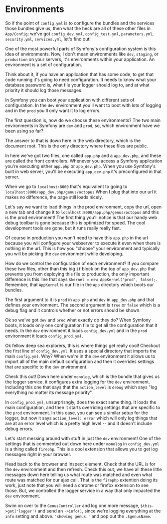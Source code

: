# Environments

So if the point of `config.yml` is to configure the bundles and the services those
bundles give us, then what the heck are all of these other files in `App/Config`;
we've got `config_dev.yml`, `config_test.yml`, `parameters.yml`, `security.yml`,
`services.yml`, let's find out!

One of the most powerful parts of Symfony's configuration system is this idea of
environments. Now, I don't mean environments like `dev`, `staging`, or `production`
on your servers, it's environments within your application. An environment is a set
of configuration. 

Think about it, if you have an application that has some code, to get that code
running it's going to need configuration. It needs to know what your database
password is, what file your logger should log to, and at what priority it should
log those messages. 

In Symfony you can boot your application with different sets of configuration. In
the `dev` environment you'll want to boot with lots of logging and in the `prod` 
you'll only want it to log errors. 

The first question is, how do we choose these environments? The two main environments
in Symfony are `dev` and `prod`, so, which environment have we been using so far?

The answer to that is down here in the web directory, which is the document root.
This is the only directory where these files are public. 

In here we've got two files, one called `app.php` and a `app_dev.php`, and these 
are called the front controllers. Whenever you access a Symfony application you're
executing either `app.php` or `app_dev.php`. When you use Symfony's built in web
server, you'll be executing `app_dev.php` it's preconfigured in that server. 

When we go to `localhost:8000` that's equivalent to going to `localhost:8000/app_dev.php/genus/octopus`
When I plug that into our url it makes no difference, the page still loads nicely.

Let's say we want to load things in the prod environment, copy the url, open a new
tab and change it to `localhost:8000/app.php/genus/octopus` and this is the prod
environment! The first thing you'll notice is that our handy web debug toolbar is gone
because this is optimized for speed. The cool development tools are gone, but it runs
really really fast. 

Of course in production you won't need to have this `app.php` in the url because
you will configure your webserver to execute it even when there is nothing in the url.
This is how you "choose" your environment and typically you will be picking the
`dev` environment while developing. 

How do we control the configuration of each environment? If you compare these two
files, other than this big `if` block on the top of `app_dev.php` that prevents you
from deploying this file to production, the only important difference is this line
that says `$kernel = new AppKernel('prod', false);`. Remember, that `AppKernel` is
our file in the `App` directory which boots our bundles. 

The first argument to it is `prod` in `app.php` and `dev` in `app_dev.php` and that
defines your environment. The second argument is `true` or `false` which is a debug
flag and it controls whether or not errors should be shown. 

Ok so we've got `dev` and `prod` what exactly do they do? When Symfony boots, it loads
only one configuration file to get all the configuration that it needs. In the `dev` 
environment it loads `config_dev.yml` and in the `prod` environment it loads
`config_prod.yml`. 

Ok fellow deep sea explorers, this is where things get really cool! Checkout the
first line of `config_dev.yml`. It uses a special directory that imports the main
`config.yml`. Why? When we're in the `dev` environment it allows us to import all of
the main default configuration and then it overrides settings that are specific to
the `dev` environment. 

Check this out! Down here under `monolog`, which is the bundle that gives us the
logger service, it configures extra logging for the `dev` environment. Including
this one that says that the `action_level` is `debug` which says "log everything no matter
its message priority".

In `config_prod.yml`, unsurprisngly, does the exact same thing. It loads the main
configuration, and then it starts overriding settings that are specific to the `prod`
environment. In this case, you can see s similar setup for the logger, but now it 
says `action_level: error` which will only log things that are at an error level 
which is a pretty high level -- and it doesn't include debug errors.

Let's start messing around with stuff in just the `dev` environment! One of the
settings that is commented out down here under `monolog` in `config_dev.yml` is
a thing called `firephp`. This is a cool extension that allows you to get log
messages right in your browser. 

Head back to the browser and inspect element. Check that the URL is for the `dev`
environment and then refresh. Check this out, we have all these little messages 
down here telling us what route was matched and even what route was matched for our
ajax call. That is the `firephp` extention doing its work, just note that you will
need a chrome or firefox extension to see those. But, we controlled the logger service
in a way that only impacted the `dev` environment. 

Swim on over to the `GenusController` and log one more message, `$this->get('logger')`
and send an `->info()`, since we're logging everything at the `info` setting and above.
`'showing genus:'` and pop out the `.$genusName`. 


